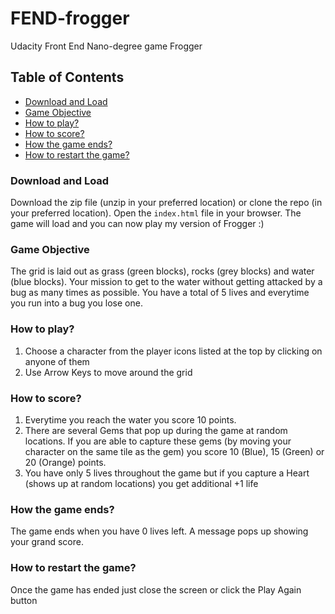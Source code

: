 # FEND-frogger
Udacity Front End Nano-degree game Frogger

## Table of Contents
* [Download and Load](#download-and-load)
* [Game Objective](#game-objective)
* [How to play?](#how-to-play)
* [How to score?](#how-to-score)
* [How the game ends?](#how-the-game-ends)
* [How to restart the game?](#how-to-restart-the-game)

### Download and Load
Download the zip file (unzip in your preferred location) or clone the repo (in your preferred location). Open the `index.html` file in your browser. The game will load and you can now play my version of Frogger :)

### Game Objective
The grid is laid out as grass (green blocks), rocks (grey blocks) and water (blue blocks). Your mission to get to the water without getting attacked by a bug as many times as possible. You have a total of 5 lives and everytime you run into a bug you lose one.

### How to play?
1. Choose a character from the player icons listed at the top by clicking on anyone of them
2. Use Arrow Keys to move around the grid

### How to score?
1. Everytime you reach the water you score 10 points.
2. There are several Gems that pop up during the game at random locations. If you are able to capture these gems (by moving your character on the same tile as the gem) you score 10 (Blue), 15 (Green) or 20 (Orange) points.
3. You have only 5 lives throughout the game but if you capture a Heart (shows up at random locations) you get additional +1 life

### How the game ends?
The game ends when you have 0 lives left. A message pops up showing your grand score.

### How to restart the game?
Once the game has ended just close the screen or click the Play Again button